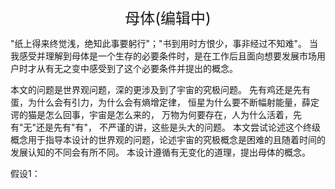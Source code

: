 <center><font size=5>母体(编辑中)</font></center>

"纸上得来终觉浅，绝知此事要躬行"；"书到用时方恨少，事非经过不知难"。
当我感受并理解到母体是一个生存的必要条件时，是在工作后且面向想要发展市场用户时才从有无之变中感受到了这个必要条件并提出的概念。

本文的问题是世界观问题，深的更涉及到了宇宙的究极问题。
先有鸡还是先有蛋，为什么会有引力，为什么会有熵增定律，
恒星为什么要不断幅射能量，薛定谔的猫是怎么回事，宇宙是怎么来的，
万物为何要存在，人为什么活着，先有"无"还是先有"有"，
不严谨的讲，这些是头大的问题。
本文尝试论述这个终级概念用于指导本设计的世界观的问题，论述宇宙的究极概念是困难的且随着时间的发展认知的不同会有所不同。
本设计遵循有无变化的道理，提出母体的概念。

假设1：


